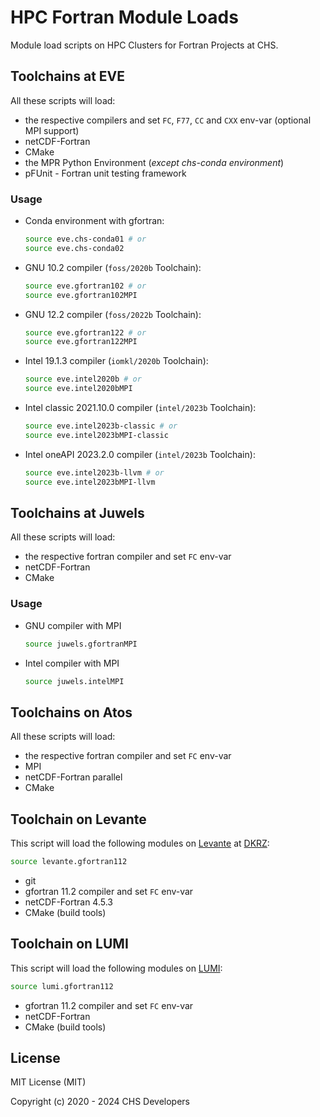 # HPC Fortran Module Loads

Module load scripts on HPC Clusters for Fortran Projects at CHS.

## Toolchains at EVE

All these scripts will load:

- the respective compilers and set `FC`, `F77`, `CC` and `CXX` env-var (optional MPI support)
- netCDF-Fortran
- CMake
- the MPR Python Environment (_except chs-conda environment_)
- pFUnit - Fortran unit testing framework

### Usage
- Conda environment with gfortran:
  ```bash
  source eve.chs-conda01 # or
  source eve.chs-conda02
  ```
- GNU 10.2 compiler (`foss/2020b` Toolchain):
  ```bash
  source eve.gfortran102 # or
  source eve.gfortran102MPI
  ```
- GNU 12.2 compiler (`foss/2022b` Toolchain):
  ```bash
  source eve.gfortran122 # or
  source eve.gfortran122MPI
  ```
- Intel 19.1.3 compiler (`iomkl/2020b` Toolchain):
  ```bash
  source eve.intel2020b # or
  source eve.intel2020bMPI
  ```
- Intel classic 2021.10.0 compiler (`intel/2023b` Toolchain):
  ```bash
  source eve.intel2023b-classic # or
  source eve.intel2023bMPI-classic
  ```
- Intel oneAPI 2023.2.0 compiler (`intel/2023b` Toolchain):
  ```bash
  source eve.intel2023b-llvm # or
  source eve.intel2023bMPI-llvm
  ```

## Toolchains at Juwels

All these scripts will load:

- the respective fortran compiler and set `FC` env-var
- netCDF-Fortran
- CMake

### Usage

- GNU compiler with MPI
  ```bash
  source juwels.gfortranMPI
  ```
- Intel compiler with MPI
  ```bash
  source juwels.intelMPI
  ```

## Toolchains on Atos

All these scripts will load:

- the respective fortran compiler and set `FC` env-var
- MPI
- netCDF-Fortran parallel
- CMake

## Toolchain on Levante

This script will load the following modules on [Levante](https://docs.dkrz.de/doc/levante/index.html) at [DKRZ](https://www.dkrz.de):

```bash
source levante.gfortran112
```

- git
- gfortran 11.2 compiler and set `FC` env-var
- netCDF-Fortran 4.5.3
- CMake (build tools)

## Toolchain on LUMI

This script will load the following modules on [LUMI](https://www.lumi-supercomputer.eu/):

```bash
source lumi.gfortran112
```

- gfortran 11.2 compiler and set `FC` env-var
- netCDF-Fortran
- CMake (build tools)

## License

MIT License (MIT)

Copyright (c) 2020 - 2024 CHS Developers
